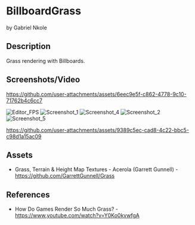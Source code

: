 # BillboardGrass
by Gabriel Nkole

## Description
Grass rendering with Billboards.

## Screenshots/Video
https://github.com/user-attachments/assets/6eec9e5f-c862-4778-9c10-71762b4c6cc7

![Editor_FPS](https://github.com/user-attachments/assets/ae970ac3-ab41-49fd-a933-034ef40cdd31)
![Screenshot_1](https://github.com/user-attachments/assets/e0a3064c-343a-4380-9922-f5541760a67c)
![Screenshot_4](https://github.com/user-attachments/assets/4de1866a-5499-45f1-a769-388dc431d677)
![Screenshot_2](https://github.com/user-attachments/assets/fc4f2281-49c5-4a42-b97c-d272416c57a7)
![Screenshot_5](https://github.com/user-attachments/assets/fa9024b7-e94c-4962-b5de-a40d28a5f256)

https://github.com/user-attachments/assets/9389c5ec-cad8-4c22-bbc5-c98d1a15ac09

## Assets
- Grass, Terrain & Height Map Textures - Acerola (Garrett Gunnell) - https://github.com/GarrettGunnell/Grass

## References
- How Do Games Render So Much Grass? - https://www.youtube.com/watch?v=Y0Ko0kvwfgA

